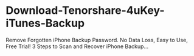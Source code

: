 # Download-Tenorshare-4uKey-iTunes-Backup
Remove Forgotten iPhone Backup Password. No Data Loss, Easy to Use, Free Trial! 3 Steps to Scan and Recover iPhone Backup...
